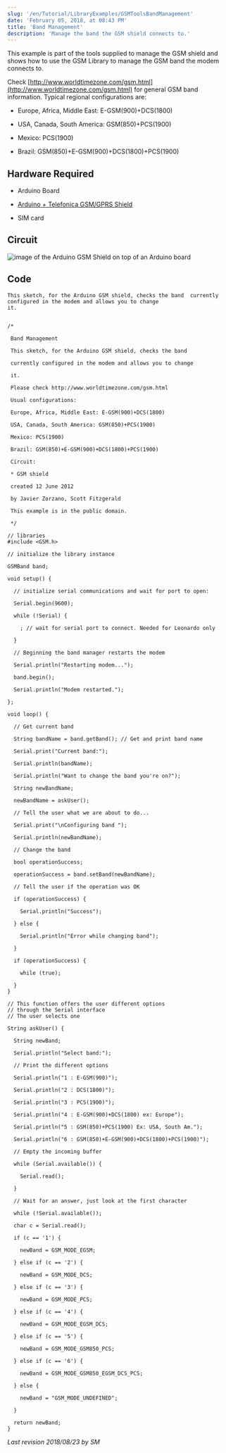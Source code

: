 ```yaml
---
slug: '/en/Tutorial/LibraryExamples/GSMToolsBandManagement'
date: 'February 05, 2018, at 08:43 PM'
title: 'Band Management'
description: 'Manage the band the GSM shield connects to.'
---
```


This example is part of the tools supplied to manage the GSM shield and shows how to use the GSM Library to manage the GSM band the modem connects to.

Check [http://www.worldtimezone.com/gsm.html](http://www.worldtimezone.com/gsm.html) for general GSM band information. Typical regional configurations are:

- Europe, Africa, Middle East: E-GSM(900)+DCS(1800)

- USA, Canada, South America: GSM(850)+PCS(1900)

- Mexico: PCS(1900)

- Brazil: GSM(850)+E-GSM(900)+DCS(1800)+PCS(1900)

## Hardware Required

- Arduino Board

- [Arduino + Telefonica GSM/GPRS Shield](/retired/shields/arduino-gsm-shield)
- SIM card

## Circuit

![image of the Arduino GSM Shield on top of an Arduino board](assets/GSMShield_ArduinoUno.jpg)



## Code

```arduino
This sketch, for the Arduino GSM shield, checks the band  currently configured in the modem and allows you to change
it.
```

```arduino

/*

 Band Management

 This sketch, for the Arduino GSM shield, checks the band

 currently configured in the modem and allows you to change

 it.

 Please check http://www.worldtimezone.com/gsm.html

 Usual configurations:

 Europe, Africa, Middle East: E-GSM(900)+DCS(1800)

 USA, Canada, South America: GSM(850)+PCS(1900)

 Mexico: PCS(1900)

 Brazil: GSM(850)+E-GSM(900)+DCS(1800)+PCS(1900)

 Circuit:

 * GSM shield

 created 12 June 2012

 by Javier Zorzano, Scott Fitzgerald

 This example is in the public domain.

 */

// libraries
#include <GSM.h>

// initialize the library instance

GSMBand band;

void setup() {

  // initialize serial communications and wait for port to open:

  Serial.begin(9600);

  while (!Serial) {

    ; // wait for serial port to connect. Needed for Leonardo only

  }

  // Beginning the band manager restarts the modem

  Serial.println("Restarting modem...");

  band.begin();

  Serial.println("Modem restarted.");

};

void loop() {

  // Get current band

  String bandName = band.getBand(); // Get and print band name

  Serial.print("Current band:");

  Serial.println(bandName);

  Serial.println("Want to change the band you're on?");

  String newBandName;

  newBandName = askUser();

  // Tell the user what we are about to do...

  Serial.print("\nConfiguring band ");

  Serial.println(newBandName);

  // Change the band

  bool operationSuccess;

  operationSuccess = band.setBand(newBandName);

  // Tell the user if the operation was OK

  if (operationSuccess) {

    Serial.println("Success");

  } else {

    Serial.println("Error while changing band");

  }

  if (operationSuccess) {

    while (true);

  }
}

// This function offers the user different options
// through the Serial interface
// The user selects one

String askUser() {

  String newBand;

  Serial.println("Select band:");

  // Print the different options

  Serial.println("1 : E-GSM(900)");

  Serial.println("2 : DCS(1800)");

  Serial.println("3 : PCS(1900)");

  Serial.println("4 : E-GSM(900)+DCS(1800) ex: Europe");

  Serial.println("5 : GSM(850)+PCS(1900) Ex: USA, South Am.");

  Serial.println("6 : GSM(850)+E-GSM(900)+DCS(1800)+PCS(1900)");

  // Empty the incoming buffer

  while (Serial.available()) {

    Serial.read();

  }

  // Wait for an answer, just look at the first character

  while (!Serial.available());

  char c = Serial.read();

  if (c == '1') {

    newBand = GSM_MODE_EGSM;

  } else if (c == '2') {

    newBand = GSM_MODE_DCS;

  } else if (c == '3') {

    newBand = GSM_MODE_PCS;

  } else if (c == '4') {

    newBand = GSM_MODE_EGSM_DCS;

  } else if (c == '5') {

    newBand = GSM_MODE_GSM850_PCS;

  } else if (c == '6') {

    newBand = GSM_MODE_GSM850_EGSM_DCS_PCS;

  } else {

    newBand = "GSM_MODE_UNDEFINED";

  }

  return newBand;
}
```

*Last revision 2018/08/23 by SM*